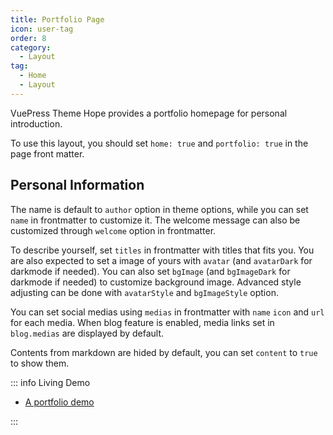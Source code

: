 ```yaml
---
title: Portfolio Page
icon: user-tag
order: 8
category:
  - Layout
tag:
  - Home
  - Layout
---
```


VuePress Theme Hope provides a portfolio homepage for personal introduction.

To use this layout, you should set `home: true` and `portfolio: true` in the page front matter.

## Personal Information

The name is default to `author` option in theme options, while you can set `name` in frontmatter to customize it. The welcome message can also be customized through `welcome` option in frontmatter.

To describe yourself, set `titles` in frontmatter with titles that fits you. You are also expected to set a image of yours with `avatar` (and `avatarDark` for darkmode if needed). You can also set `bgImage` (and `bgImageDark` for darkmode if needed) to customize background image. Advanced style adjusting can be done with `avatarStyle` and `bgImageStyle` option.

You can set social medias using `medias` in frontmatter with `name` `icon` and `url` for each media. When blog feature is enabled, media links set in `blog.medias` are displayed by default.

Contents from markdown are hided by default, you can set `content` to `true` to show them.

::: info Living Demo

- [A portfolio demo](../../demo/portfolio-home.md)

:::
